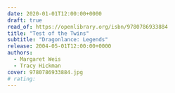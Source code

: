 ```yaml
---
date: 2020-01-01T12:00:00+0000
draft: true
read_of: https://openlibrary.org/isbn/9780786933884
title: "Test of the Twins"
subtitle: "Dragonlance: Legends"
release: 2004-05-01T12:00:00+0000
authors:
  - Margaret Weis
  - Tracy Hickman
cover: 9780786933884.jpg
# rating:
---
```

